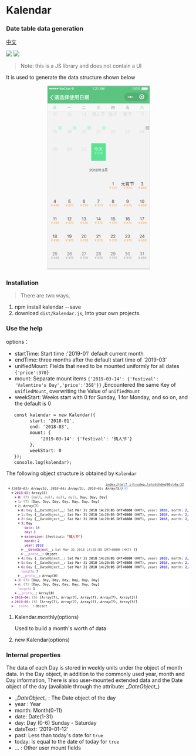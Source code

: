 # Kalendar

### Date table data generation

[中文](./README-zhCN.md)

[![](https://img.shields.io/npm/v/kalendar.svg)](https://www.npmjs.com/package/kalendar)
[![](https://img.shields.io/npm/dm/kalendar.svg)](https://www.npmjs.com/package/kalendar)

> Note: this is a JS library and does not contain a UI

It is used to generate the data structure shown below

<p align="center"><img src="./images/preview.png" width="280"></p>


### Installation

> There are two ways,

1. npm install kalendar --save
2. download `dist/kalendar.js`, Into your own projects.

### Use the help

options：

   -    startTime: Start time :'2019-01' default current month
   -    endTime: three months after the default start time of '2019-03'
   -    unifiedMount: Fields that need to be mounted uniformly for all dates `{'price':370}`
   -    mount: Separate mount items `{'2019-03-14': {'festival': 'Valentine's Day','price':'368'}}` ,Encountered the same Key of `unifiedMount`, overwriting the Value of `unifiedMount`
   -    weekStart: Weeks start with 0 for Sunday, 1 for Monday, and so on, and the default is 0

   ```
      const kalendar = new Kalendar({
            start: '2018-01',
            end: '2018-03',
            mount: {
                '2019-03-14': {'festival': '情人节'}
            },
            weekStart: 0
      });
      console.log(kalendar);
   ```

   The following object structure is obtained by `Kalendar`

   <p align="center"><img src="./images/output.png" width="800"></p>

1. Kalendar.monthly(options)

   Used to build a month's worth of data

2. new Kalendar(options)


### Internal properties

   The data of each Day is stored in weekly units under the object of month data. In the Day object, in addition to the commonly used year, month and Day information,
   There is also user-mounted extended data and the Date object of the day (available through the attribute: \__DateObject\__)

   - \__DateObject\__ : The Date object of the day
   - year : Year
   - month: Month(0-11)
   - date: Date(1-31)
   - day: Day (0-6) Sunday - Saturday
   - dateText: '2019-01-12'
   - past: Less than today's date for `true`
   - today: Is equal to the date of today for `true`
   - ... : Other user mount fields
